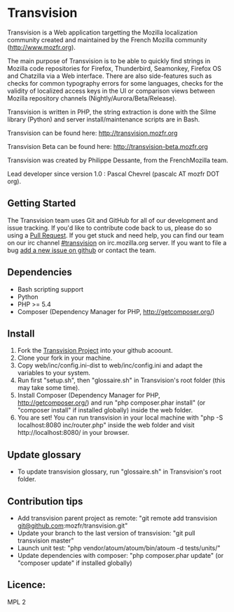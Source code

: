 Transvision
===========

Transvision is a Web application targetting the Mozilla localization community created and maintained by the French Mozilla community (http://www.mozfr.org).

The main purpose of Transvision is to be able to quickly find strings in Mozilla code repositories for Firefox, Thunderbird, Seamonkey, Firefox OS and Chatzilla via a Web interface. There are also side-features such as checks for common typography errors for some languages, checks for the validity of localized access keys in the UI or comparison views between Mozilla repository channels (Nightly/Aurora/Beta/Release).

Transvision is written in PHP, the string extraction is done with the Silme library (Python) and server install/maintenance scripts are in Bash.

Transvision can be found here:
http://transvision.mozfr.org

Transvision Beta can be found here:
http://transvision-beta.mozfr.org

Transvision was created by Philippe Dessante, from the FrenchMozilla team.

Lead developer since version 1.0 : Pascal Chevrel (pascalc AT mozfr DOT org).

## Getting Started

The Transvision team uses Git and GitHub for all of our development and issue tracking.
If you'd like to contribute code back to us, please do so using a [Pull Request][].
If you get stuck and need help, you can find our team on our irc channel [#transvision][] on irc.mozilla.org server.
If you want to file a bug [add a new issue on github][] or contact the team. 

[Pull Request]: https://help.github.com/articles/using-pull-requests
[#transvision]: irc://irc.mozilla.org/transvision
[add a new issue on github]: https://github.com/mozfr/transvision/issues

Dependencies
------------
- Bash scripting support
- Python
- PHP >= 5.4
- Composer (Dependency Manager for PHP, http://getcomposer.org/)

Install
-------
1. Fork the [Transvision Project][] into your github acoount.
2. Clone your fork in your machine.
3. Copy web/inc/config.ini-dist to web/inc/config.ini and adapt the variables to your system.
4. Run first "setup.sh", then "glossaire.sh" in Transvision's root folder (this may take some time).
5. Install Composer (Dependency Manager for PHP, http://getcomposer.org/) and run "php composer.phar install" (or "composer install" if installed globally) inside the web folder.
6. You are set! You can run transvision in your local machine with "php -S localhost:8080 inc/router.php" inside the web folder and visit http://localhost:8080/ in your browser.

[Transvision Project]: https://github.com/mozfr/transvision

Update glossary
---------------
- To update transvision glossary, run "glossaire.sh" in Transvision's root folder.

Contribution tips
-----------------
- Add transvision parent project as remote: 
"git remote add transvision git@github.com:mozfr/transvision.git"
- Update your branch to the last version of transvision:
"git pull transvision master"
- Launch unit test:
"php vendor/atoum/atoum/bin/atoum -d tests/units/"
- Update dependencies with composer:
"php composer.phar update" (or "composer update" if installed globally)

Licence:
-------
MPL 2
